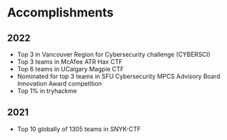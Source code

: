 # Accomplishments

## 2022

- Top 3 in Vancouver Region for Cybersecurity challenge (CYBERSCI)
- Top 3 teams in McAfee ATR Hax CTF
- Top 6 teams in UCalgary Magpie CTF
- Nominated for top 3 teams in SFU Cybersecurity MPCS Advisory Board Innovation Award competition
- Top 1% in tryhackme

## 2021

- Top 10 globally of 1305 teams in SNYK-CTF

